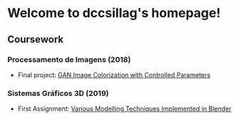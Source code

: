 # Welcome to dccsillag's homepage!

## Coursework

### Processamento de Imagens (2018)

 - Final project: [GAN Image Colorization with Controlled Parameters](https://github.com/dccsillag/gan-controlled-image-colorization)

### Sistemas Gráficos 3D (2019)

 - First Assignment: [Various Modelling Techniques Implemented in Blender](https://github.com/dccsillag/blender-modelling-techniques)
